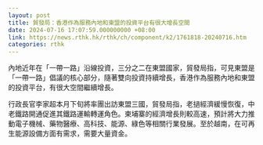 ```yaml
---
layout: post
title: 貿發局：香港作為服務內地和東盟的投資平台有很大增長空間
date: 2024-07-16 17:07:59.000000000 +08:00
link: https://news.rthk.hk/rthk/ch/component/k2/1761818-20240716.htm
categories: rthk
---
```


內地近年在「一帶一路」沿線投資，三分之二在東盟國家，貿發局指，可見東盟是「一帶一路」倡議的核心部分，隨著雙向投資持續增長，香港作為服務內地和東盟的投資平台，有很大空間繼續增長。

行政長官李家超本月下旬將率團出訪東盟三國，貿發局指，老撾經濟緩慢恢復，中老鐵路開通促進其鐵路運輸轉運角色。柬埔寨的經濟增長則較高速，預計將大力推動電子機械、藥物醫療、高科技、能源、綠色等相關行業發展。至於越南，在可再生能源設備方面有需求，需要大量資金。
